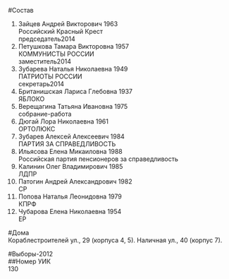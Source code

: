 #Состав  
1. Зайцев Андрей Викторович 1963  
    Российский Красный Крест  
    председатель2014  
2. Петушкова Тамара Викторовна 1957  
    КОММУНИСТЫ РОССИИ  
    заместитель2014  
3. Зубарева Наталья Николаевна 1949  
    ПАТРИОТЫ РОССИИ  
    секретарь2014  
4. Британишская Лариса Глебовна 1937  
    ЯБЛОКО  
5. Верещагина Татьяна Ивановна 1975  
    собрание-работа  
6. Дюгай Лора Николаевна 1961  
    ОРТОЛЮКС  
7. Зубарев Алексей Алексеевич 1984  
    ПАРТИЯ ЗА СПРАВЕДЛИВОСТЬ  
8. Ильясова Елена Микаиловна 1988  
    Российская партия пенсионеров за справедливость  
9. Калинин Олег Владимирович 1985  
    ЛДПР  
10. Патогин Андрей Александрович 1982  
    СР  
11. Попова Наталья Леонидовна 1979  
    КПРФ  
12. Чубарова Елена Николаевна 1954  
    ЕР  

#Дома  
Кораблестроителей ул.,   29 (корпуса 4, 5). Наличная ул.,   40 (корпус 7).  
  
#Выборы-2012  
##Номер УИК  
130  
